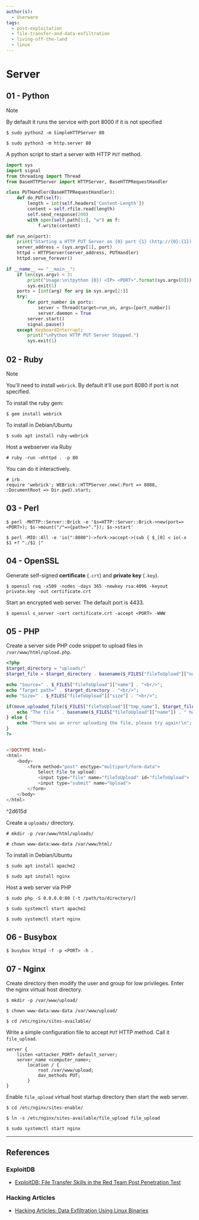 ```yaml
---
author(s):
  - Userware
tags:
  - post-exploitation
  - file-transfer-and-data-exfiltration
  - living-off-the-land
  - linux
---
```

# Server

## 01 - Python

> [!NOTE]
> By default it runs the service with port 8000 if it is not specified

```
$ sudo python2 -m SimpleHTTPServer 80

$ sudo python3 -m http.server 80
```

A python script to start a server with HTTP `PUT` method.

```python
import sys
import signal
from threading import Thread
from BaseHTTPServer import HTTPServer, BaseHTTPRequestHandler

class PUTHandler(BaseHTTPRequestHandler):
	def do_PUT(self):
		length = int(self.headers['Content-Length'])
		content = self.rfile.read(length)
		self.send_response(200)
		with open(self.path[1:], "w") as f:
			f.write(content)

def run_on(port):
	print("Starting a HTTP PUT Server on {0} port {1} (http://{0}:{1}) ...".format(sys.argv[0], port))
	server_address = (sys.argv[1], port)
	httpd = HTTPServer(server_address, PUTHandler)
	httpd.serve_forever()

if __name__ == "__main__":
	if len(sys.argv) < 3:
		print("Usage:\n\tpython {0}) <IP> <PORT>".format(sys.argv[0]))
		sys.exit(1)
	ports = [int(arg) for arg in sys.argv[2:]]
	try:
		for port_number in ports:
			server = Thread(target=run_on, args=[port_number])
			server.daemon = True
		server.start()
		signal.pause()
	except KeyboardInterrupt:
		print("\nPython HTTP PUT Server Stopped.")
		sys.exit(1)
```

## 02 - Ruby

> [!NOTE]
> You'll need to install `webrick`. By default it'll use port 8080 if port is not specified.

To install the ruby gem:

```
$ gem install webrick
```

To install in Debian/Ubuntu

```
$ sudo apt install ruby-webrick
```

Host a webserver via Ruby

```
# ruby -run -ehttpd . -p 80
```

You can do it interactively.

```
# irb
require 'webrick'; WEBrick::HTTPServer.new(:Port => 8888, :DocumentRoot => Dir.pwd).start;
```

## 03 - Perl

```
$ perl -MHTTP::Server::Brick -e '$s=HTTP::Server::Brick->new(port=><PORT>); $s->mount("/"=>{path=>"."}); $s->start'

$ perl -MIO::All -e 'io(":8080")->fork->accept->(sub { $_[0] < io(-x $1 +? "./$1 |"
```

## 04 - OpenSSL

Generate self-signed **certificate** (`.crt`) and **private key** (`.key`).

```
$ openssl req -x509 -nodes -days 365 -newkey rsa:4096 -keyout private.key -out certificate.crt
```

Start an encrypted web server. The default port is 4433.

```
$ openssl s_server -cert certificate.crt -accept <PORT> -WWW
```

## 05 - PHP

Create a server side PHP code snippet to upload files in `/var/www/html/upload.php`.

```php
<?php
$target_directory = "uploads/"
$target_file = $target_directory . basename($_FILES["fileToUpload"]["name"]);

echo "Source=" . $_FILES["fileToUpload"]["name"] . "<br/>";
echo "Target path=" . $target_directory . "<br/>";
echo "Size=" . $_FILES["fileToUpload"]["size"] . "<br/>";

if(move_uploaded_file($_FILES["fileToUpload"]["tmp_name"], $target_file)) {
    echo "The file " . basename($_FILES["fileToUpload"]["name"]) . " has been uploaded!\n";
} else {
    echo "There was an error uploading the file, please try again!\n";
}
?>


<!DOCTYPE html>
<html>
    <body>
        <form method="post" enctype="multipart/form-data">
            Select File to upload:
            <input type="file" name="fileToUpload" id="fileToUpload">
            <input type="submit" name="Upload">
        </form>
    </body>
</html>
```

^2d615d

Create a `uploads/` directory.

```
# mkdir -p /var/www/html/uploads/

# chown www-data:www-data /var/www/html/
```

To install in Debian/Ubuntu

```
$ sudo apt install apache2

$ sudo apt install nginx
```

Host a web server via PHP

```
$ sudo php -S 0.0.0.0:80 [-t /path/to/directory/]

$ sudo systemctl start apache2

$ sudo systemctl start nginx
```

## 06 - Busybox

```
$ busybox httpd -f -p <PORT> -h .
```

## 07 - Nginx

Create directory then modify the user and group for low privileges. Enter the nginx virtual host directory.

```
$ mkdir -p /var/www/upload/

$ chown www-data:www-data /var/www/upload/

$ cd /etc/nginx/sites-available/
```

Write a simple configuration file to accept `PUT` HTTP method. Call it `file_upload`.

```
server {
	listen <attacker_PORT> default_server;
	server_name <computer_name>;
		location / {
			root /var/www/upload;
			dav_methods PUT;
		}
}
```

Enable `file_upload` virtual host startup directory then start the web server.

```
$ cd /etc/nginx/sites-enable/

$ ln -s /etc/nginx/sites-available/file_upload file_upload

$ sudo systemctl start nginx
```

---
## References

### ExploitDB

- [ExploitDB: File Transfer Skills in the Red Team Post Penetration Test](https://www.exploit-db.com/docs/english/46515-file-transfer-skills-in-the-red-team-post-penetration-test.pdf)

### Hacking Articles

- [Hacking Articles: Data Exfiltration Using Linux Binaries](https://www.hackingarticles.in/data-exfiltration-using-linux-binaries/)